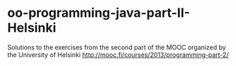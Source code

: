 oo-programming-java-part-II-Helsinki
====================================

Solutions to the exercises from the second part of the MOOC organized by the University of Helsinki
http://mooc.fi/courses/2013/programming-part-2/
